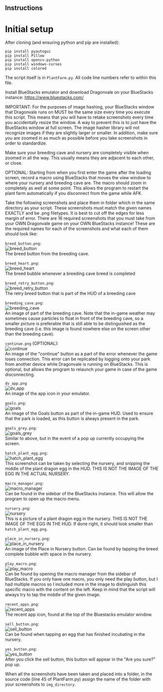 ## Instructions

# Initial setup
After cloning (and ensuring python and pip are installed):

`pip install pyautogui` <br />
`pip install Pillow`  <br />
`pip install opencv-python` <br />
`pip install windows-curses` <br />
`pip install colored` <br />

The script itself is in `PlantFarm.py`. All code line numbers refer to within this file.

Install BlueStacks emulator and download Dragonvale on your BlueStacks instance: https://www.bluestacks.com/

IMPORTANT: For the purposes of image hashing, your BlueStacks window that Dragonvale runs on MUST be the same size every time you execute this script. This means that you will have to retake screenshots every time you accidentally resize the window. A way to prevent this is to just have the BlueStacks window at full screen. The image hasher library will not recognize images if they are slightly larger or smaller. In addition, make sure you are zoomed in as much as possible before you take screenshots in order to standardize.

Make sure your breeding cave and nursery are completely visible when zoomed in all the way. This usually means they are adjacent to each other, or close.

OPTIONAL: Starting from when you first enter the game after the loading screen, record a macro using BlueStacks that moves the view window to where your nursery and breeding cave are. The macro should zoom in completely as well at some point. This allows the program to restart the plant farm automatically if you disconnect from the game while AFK.

Take the following screenshots and place them in folder which in the same directory as your script. These screenshots must match the given names EXACTLY and be .png filetypes. It is best to cut off the edges for less margin of error. There are 16 required screenshots that you must take from your OWN Dragonvale game on your OWN BlueStacks instance! These are the required names for each of the screenshots and what each of them should look like:

`breed_button.png`: <br />
![breed_button](https://user-images.githubusercontent.com/89762342/220868061-e02931b4-5282-4bd9-9617-5ed0ec435f05.png) <br />
The breed button from the breeding cave.

`breed_heart.png`: <br />
![breed_heart](https://user-images.githubusercontent.com/89762342/220868490-7a0a71ea-0180-489d-b5ac-9b615d90bb26.png) <br />
The breed bubble whenever a breeding cave breed is completed

`breed_retry_button.png`: <br />
![breed_retry_button](https://user-images.githubusercontent.com/89762342/220868629-4d224fd9-58b0-4c07-84a1-37666b156998.png) <br />
The retry breed button that is part of the HUD of a breeding cave

`breeding_cave.png`: <br />
![breeding_cave](https://user-images.githubusercontent.com/89762342/220868726-2d8a1228-9714-4db8-9fc8-409ef766514a.png) <br />
An image of part of the breeding cave. Note that the in-game weather may sometimes cause particles to float in front of the breeding cave, so a smaller picture is preferable that is still able to be distinguished as the breeding cave (i.e. this image is found nowhere else on the screen other than the breeding cave).

`continue.png` (OPTIONAL): <br />
![continue](https://user-images.githubusercontent.com/89762342/220869001-0effe59b-6f75-40ab-bde9-80ae273010f2.png) <br />
An image of the "continue" button as a part of the error whenever the game loses connection. This error can be replicated by logging onto your park from another device while Dragonvale is running on BlueStacks. This is optional, but allows the program to relaunch your game in case of the game disconnecting.

`dv_app.png` <br />
![dv_app](https://user-images.githubusercontent.com/89762342/228917601-550b0c27-5a3d-4006-89be-e87ed756c9ed.png) <br />
An image of the app icon in your emulator.

`goals.png`: <br />
![goals](https://user-images.githubusercontent.com/89762342/220869331-09ae31c1-fd6f-450d-a192-63276cdb28a0.png) <br />
An image of the Goals button as part of the in-game HUD. Used to ensure that the park is loaded, as this button is always present in the park.

`goals_grey.png`: <br />
![goals_grey](https://user-images.githubusercontent.com/89762342/220869468-03072a68-5c77-4b05-9304-7f09155f321e.png) <br />
Similar to above, but in the event of a pop up currently occupying the screen.

`hatch_plant_egg.png`: <br />
![hatch_plant_egg](https://user-images.githubusercontent.com/89762342/220869618-a05da3c1-2061-4dc7-83f3-074c92217485.png) <br />
This screenshot can be taken by selecting the nursery, and snipping the middle of the plant dragon egg in the HUD. THIS IS NOT THE IMAGE OF THE EGG IN THE ACTUAL NURSERY.

`macro_manager.png`: <br />
![macro_manager](https://user-images.githubusercontent.com/89762342/220869840-cee744f5-9f65-40ad-a22f-aa87610cc66b.png) <br />
Can be found in the sidebar of the BlueStacks instance. This will allow the program to open up the macro menu.

`nursery.png`: <br />
![nursery](https://user-images.githubusercontent.com/89762342/220869990-0fa513c0-ba41-4cc8-ae82-f97d34077d90.png) <br />
This is a picture of a plant dragon egg in the nursery. THIS IS NOT THE IMAGE OF THE EGG IN THE HUD. If done right, it should look smaller than `hatch_plant_egg.png`.

`place_in_nursery.png`: <br />
![place_in_nursery](https://user-images.githubusercontent.com/89762342/220870409-1c5993c4-a13f-49ff-89dd-a0b941ed9916.png) <br />
An image of the Place in Nursery button. Can be found by tapping the breed complete bubble with space in the nursery.

`play_macro.png`: <br />
![play_macro](https://user-images.githubusercontent.com/89762342/220870510-094b667e-59aa-43e2-9c4d-eb5ac6ca90f6.png) <br />
Can be found by opening the macro manager from the sidebar of BlueStacks. If you only have one macro, you only need the play button, but I had multiple macros so I included more in the image to distinguish this specific macro with the content on the left. Keep in mind that the script will always try to tap the middle of the given image.

`recent_apps.png`: <br />
![recent_apps](https://user-images.githubusercontent.com/89762342/228917795-dfc6ea7b-a9c2-4881-b343-7fcb939f07fc.png) <br />
The recent app icon, found at the top of the Bluestacks emulator window.

`sell_button.png`: <br />
![sell_button](https://user-images.githubusercontent.com/89762342/220870842-1170a148-a5e0-4b83-8858-3e4b5b6df7ca.png) <br />
Can be found when tapping an egg that has finished incubating in the nursery.

`yes_button.png`: <br />
![yes_button](https://user-images.githubusercontent.com/89762342/220871140-120bcdfe-ddef-4afe-add5-032da3647105.png) <br />
After you click the sell button, this button will appear in the "Are you sure?" pop up.

When all the screenshots have been taken and placed into a folder, in the source code (line 45 of PlantFarm.py) assign the name of the folder with your screenshots to `img_directory`. 
